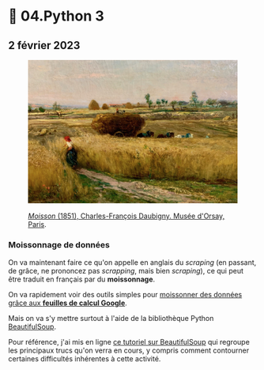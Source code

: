 # 🌾 04.Python 3

## 2 février 2023

<figure><img src="../.gitbook/assets/moisson.jpeg" alt=""><figcaption><p><a href="https://www.musee-orsay.fr/fr/oeuvres/moisson-886"><em>Moisson</em> (1851), Charles-François Daubigny. Musée d'Orsay, Paris</a>.</p></figcaption></figure>

### Moissonnage de données

On va maintenant faire ce qu'on appelle en anglais du _scraping_ (en passant, de grâce, ne prononcez pas _scrapping_, mais bien _scraping_), ce qui peut être traduit en français par du **moissonnage**.

On va rapidement voir des outils simples pour [moissonner des données grâce aux **feuilles de calcul Google**](http://bit.ly/scraping2018-1).

Mais on va s'y mettre surtout à l'aide de la bibliothèque Python [BeautifulSoup](https://www.crummy.com/software/BeautifulSoup/bs4/doc/).

Pour référence, j'ai mis en ligne [ce tutoriel sur BeautifulSoup](http://bit.ly/jhroybs4) qui regroupe les principaux trucs qu'on verra en cours, y compris comment contourner certaines difficultés inhérentes à cette activité.
